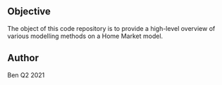## Objective
The object of this code repository is to provide a high-level overview of various modelling methods on a Home Market model.

## Author
Ben Q2 2021
